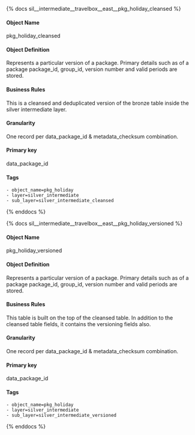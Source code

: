 {% docs sil__intermediate__travelbox__east__pkg_holiday_cleansed %}

#### Object Name
pkg_holiday_cleansed

#### Object Definition
Represents a particular version of a package. Primary details such as  of a package
package_id, group_id, version number and valid periods are stored.

#### Business Rules
This is a cleansed and deduplicated version of the bronze table inside the silver intermediate layer.

#### Granularity
One record per data_package_id & metadata_checksum combination.

#### Primary key
data_package_id

#### Tags
    - object_name=pkg_holiday
    - layer=silver_intermediate
    - sub_layer=silver_intermediate_cleansed

{% enddocs %}

{% docs sil__intermediate__travelbox__east__pkg_holiday_versioned %}

#### Object Name
pkg_holiday_versioned

#### Object Definition
Represents a particular version of a package. Primary details such as  of a package
package_id, group_id, version number and valid periods are stored.

#### Business Rules
This table is built on the top of the cleansed table. In addition to the cleansed table fields, it contains the versioning fields also.

#### Granularity
One record per data_package_id & metadata_checksum combination.

#### Primary key
data_package_id

#### Tags
    - object_name=pkg_holiday
    - layer=silver_intermediate
    - sub_layer=silver_intermediate_versioned

{% enddocs %}